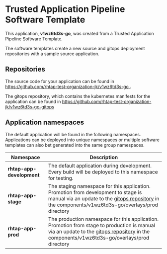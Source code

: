 # Trusted Application Pipeline Software Template

This application, **v1wz6td3s-go**, was created from a Trusted Application Pipeline Software Template.

The software templates create a new source and gitops deployment repositories with a sample source application. 

## Repositories

The source code for your application can be found in [https://github.com/rhtap-test-organization-jk/v1wz6td3s-go ](https://github.com/rhtap-test-organization-jk/v1wz6td3s-go ).
 
The gitops repository, which contains the kubernetes manifests for the application can be found in 
[https://github.com/rhtap-test-organization-jk/v1wz6td3s-go-gitops ](https://github.com/rhtap-test-organization-jk/v1wz6td3s-go-gitops ) 

## Application namespaces 

The default application will be found in the following namespaces. Applications can be deployed into unique namespaces or multiple software templates can also bet generated into the same group namespaces.  

|  Namespace   |  Description   |  
| -------- | -------- |   
| **rhtap-app-development** | The default application during development. Every build will be deployed to this namespace for testing. | 
| **rhtap-app-stage** | The staging namespace for this application. Promotion from development to stage is manual via an update to the [gitops repository](https://github.com/rhtap-test-organization-jk/v1wz6td3s-go-gitops ) in the components/v1wz6td3s-go/overlays/prod directory |  
| **rhtap-app-prod** | The production namespace for this application. Promotion from stage to production is manual via an update to the [gitops repository](https://github.com/rhtap-test-organization-jk/v1wz6td3s-go-gitops ) in the components/v1wz6td3s-go/overlays/prod directory | 
